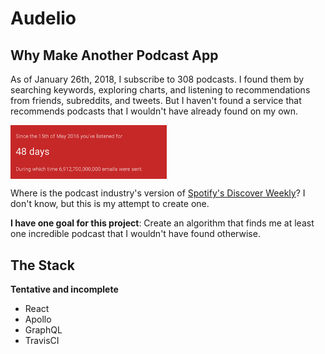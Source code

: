 # Audelio

## Why Make Another Podcast App

As of January 26th, 2018, I subscribe to 308 podcasts. I found them by searching keywords, exploring charts, and listening to recommendations from friends, subreddits, and tweets. But I haven't found a service that recommends podcasts that I wouldn't have already found on my own.

<img src="https://raw.githubusercontent.com/veekas/podcast-project/2018-restart/assets/podcast-addiction.png" alt="48 days of podcast-listening since May 2016" width="250" align="center">

Where is the podcast industry's version of [Spotify's Discover Weekly](https://gizmodo.com/spotifys-new-discover-weekly-playlist-knows-you-so-we-1718992287)? I don't know, but this is my attempt to create one.

**I have one goal for this project**: Create an algorithm that finds me at least one incredible podcast that I wouldn't have found otherwise.

## The Stack

**Tentative and incomplete**

- React
- Apollo
- GraphQL
- TravisCI
